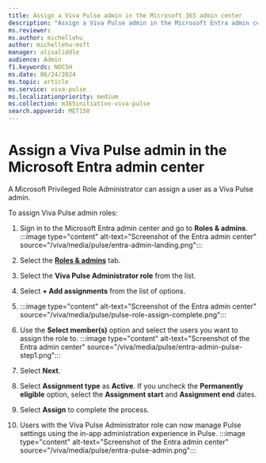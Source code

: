 ```yaml
---
title: Assign a Viva Pulse admin in the Microsoft 365 admin center
description: "Assign a Viva Pulse admin in the Microsoft Entra admin center"
ms.reviewer: 
ms.author: michellehu
author: michellehu-msft
manager: alisaliddle
audience: Admin
f1.keywords: NOCSH
ms.date: 06/24/2024
ms.topic: article
ms.service: viva-pulse
ms.localizationpriority: medium
ms.collection: m365initiative-viva-pulse  
search.appverid: MET150
---
```


# Assign a Viva Pulse admin in the Microsoft Entra admin center

A Microsoft Privileged Role Administrator can assign a user as a Viva Pulse admin.

To assign Viva Pulse admin roles:

1. Sign in to the Microsoft Entra admin center and go to **Roles & admins**.
    :::image type="content" alt-text="Screenshot of the Entra admin center" source="/viva/media/pulse/entra-admin-landing.png":::

2. Select the [**Roles & admins**](https://entra.microsoft.com/#view/Microsoft_AAD_IAM/RolesManagementMenuBlade/~/AllRoles) tab.

1. Select the **Viva Pulse Administrator role** from the list.  
1. Select **+ Add assignments** from the list of options.
1.  :::image type="content" alt-text="Screenshot of the Entra admin center" source="/viva/media/pulse/pulse-role-assign-complete.png":::
1. Use the **Select member(s)** option and select the users you want to assign the role to.
:::image type="content" alt-text="Screenshot of the Entra admin center" source="/viva/media/pulse/entra-admin-pulse-step1.png":::
1. Select **Next**.
1. Select **Assignment type** as **Active**. If you uncheck the **Permanently eligible** option, select the **Assignment start** and **Assignment end** dates.
1. Select **Assign** to complete the process.
1. Users with the Viva Pulse Administrator role can now manage Pulse settings using the in-app administration experience in Pulse.
  :::image type="content" alt-text="Screenshot of the Entra admin center" source="/viva/media/pulse/entra-pulse-admin.png":::
